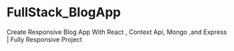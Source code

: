 # FullStack_BlogApp
 Create Responsive Blog App With React ,  Context Api, Mongo ,and  Express  | Fully Responsive Project
